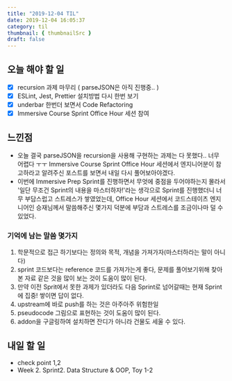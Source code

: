 ```yaml
---
title: "2019-12-04 TIL"
date: 2019-12-04 16:05:37
category: til
thumbnail: { thumbnailSrc }
draft: false
---
```


## 오늘 해야 할 일
- [x] recursion 과제 마무리 ( parseJSON은 아직 진행중.. )
- [x] ESLint, Jest, Prettier 설치방법 다시 한번 보기
- [x] underbar 한번더 보면서 Code Refactoring
- [x] Immersive Course Sprint Office Hour 세션 참여

## 느낀점

- 오늘 결국 parseJSON을 recursion을 사용해 구현하는 과제는 다 못했다.. 너무 어렵다 ㅜㅜ Immersive Course Sprint Office Hour 세션에서 엔지니어분이 참고하라고 알려주신 포스트를 보면서 내일 다시 풀어보아야겠다.
- 이번에 Immersive Prep Sprint를 진행하면서 무엇에 중점을 두어야하는지 몰라서 '일단 무조건 Sprint의 내용을 마스터하자!'라는 생각으로 Sprint를 진행했더니 너무 부담스럽고 스트레스가 쌓였었는데, Office Hour 세션에서 코드스테이츠 엔지니어인 승재님께서 말씀해주신 몇가지 덕분에 부담과 스트레스를 조금이나마 덜 수 있었다.  

### 기억에 남는 말씀 몇가지

1. 학문적으로 접근 하기보다는 정의와 목적, 개념을 가져가자(마스터하라는 말이 아니다)
2. sprint 코드보다는 reference 코드를 가져가는게 좋다, 문제를 풀어보기위해 찾아본 자료 같은 것을 많이 보는 것이 도움이 많이 된다.
3. 만약 이전 Sprit에서 못한 과제가 있더라도 다음 Sprint로 넘어갈때는 현재 Sprint에 집중! 쌓이면 답이 없다.
4. upstream에 바로 push를 하는 것은 아주아주 위험한일
5. pseudocode 그림으로 표현하는 것이 도움이 많이 된다.
6. addon을 구글링하여 설치하면 잔디가 아니라 건물도 세울 수 있다.

## 내일 할 일
- check point 1,2
- Week 2. Sprint2. Data Structure & OOP, Toy 1-2


